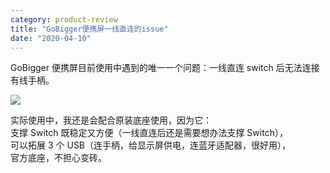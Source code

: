 ```yaml
---
category: product-review
title: "GoBigger便携屏一线直连的issue"
date: "2020-04-10"
---
```


GoBigger 便携屏目前使用中遇到的唯一一个问题：一线直连 switch 后无法连接有线手柄。

![](https://goooooouwa.fun:8143/static/images/e59bbee78987.png)

实际使用中，我还是会配合原装底座使用，因为它：  
支撑 Switch 既稳定又方便（一线直连后还是需要想办法支撑 Switch），  
可以拓展 3 个 USB（连手柄，给显示屏供电，连蓝牙适配器，很好用），  
官方底座，不担心变砖。
